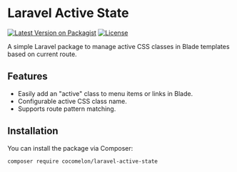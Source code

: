 # Laravel Active State

[![Latest Version on Packagist](https://img.shields.io/packagist/v/cocomelon/laravel-active-state.svg?style=flat-square)](https://packagist.org/packages/cocomelon/laravel-active-state)
[![License](https://img.shields.io/packagist/l/cocomelon/laravel-active-state.svg?style=flat-square)](https://packagist.org/packages/cocomelon/laravel-active-state)

A simple Laravel package to manage active CSS classes in Blade templates based on current route.

## Features

- Easily add an "active" class to menu items or links in Blade.
- Configurable active CSS class name.
- Supports route pattern matching.

## Installation

You can install the package via Composer:

```bash
composer require cocomelon/laravel-active-state

